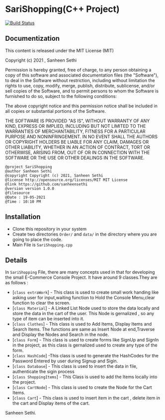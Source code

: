 # SariShopping(C++ Project)

[![Build Status](https://travis-ci.org/joemccann/dillinger.svg?branch=master)](#)

## Documentization
This content is released under the MIT License (MIT)

Copyright (c) 2021 , Sanheen Sethi

Permission is hereby granted, free of charge, to any person obtaining a copy of this software and associated documentation files (the "Software"), to deal in the Software without restriction, including without limitation the rights to use, copy, modify, merge, publish, distribute, sublicense, and/or sell copies of the Software, and to permit persons to whom the Software is furnished to do so, subject to the following conditions:

The above copyright notice and this permission notice shall be included in all copies or substantial portions of the Software.

THE SOFTWARE IS PROVIDED "AS IS", WITHOUT WARRANTY OF ANY KIND, EXPRESS OR IMPLIED, INCLUDING BUT NOT LIMITED TO THE WARRANTIES OF MERCHANTABILITY, FITNESS FOR A PARTICULAR PURPOSE AND NONINFRINGEMENT. IN NO EVENT SHALL THE AUTHORS OR COPYRIGHT HOLDERS BE LIABLE FOR ANY CLAIM, DAMAGES OR OTHER LIABILITY, WHETHER IN AN ACTION OF CONTRACT, TORT OR OTHERWISE, ARISING FROM, OUT OF OR IN CONNECTION WITH THE SOFTWARE OR THE USE OR OTHER DEALINGS IN THE SOFTWARE.

    @project SariShopping
    @author Sanheen Sethi
    @copyright Copyright (c) 2021, Sanheen Sethi
    @license http://opensource.org/licenses/MIT	MIT License
    @link https://github.com/sanheensethi
    @version version 1.0.0
    @filesource
    @Date : 19-05-2021
    @Time : 10:10 PM

## Installation

- Clone this repository in your system
- Create two directories `Order/` and `data/` in the directory where you are going to place the code.
- Main File is `SariShopping.cpp`


## Details

In `SariShopping` File, there are many concepts used in that for developing the small E-Commerce Console Project.
It have around 9 classes.They are as follows :

- [`class extraWork`] - This class is used to create small work handing like asking user for input,waiting function to Hold the Console Menu,clear function to clear the screen.
- [`class Material`] - A Linked List Node used to store the data locally and store the data in the cart of the user. This Node is gernalized , so any type of item can be inserted into it.
- [`class Clothes`] - This class is used to Add Items, Display Items and Search Items. The functions are same as Insert Node at end,Traverse and Display the Nodes and Search in the node.
- [`class Form`] - This class is used to create forms like SignUp and SignIn in the project, as this class is gernalized used to create any type of the form.
- [`class HashCode`] -This class is used to generate the HashCodes for the Password Entered by user during Signup and Sigin.
- [`class Database`] - This class is used to insert the data in file, authenticate the sigin process
- [`class ShoppingItems`] - This Class is used to add the Items locally into the project.
- [`class CartNode`] - This class is used to create the Node for the Cart Items.
- [`class Cart`] - This class is used to insert item in the cart , delete item in the cart and Display items of the cart.

Sanheen Sethi.